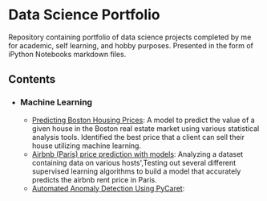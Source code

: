 # Data Science Portfolio
Repository containing portfolio of data science projects completed by me for academic, self learning, and hobby purposes. Presented in the form of iPython Notebooks markdown files.

## Contents

- ### Machine Learning

	- [Predicting Boston Housing Prices](https://github.com/kh-bilal/Data-Science-Portfolio/blob/master/boston_housing/boston_housing.ipynb): A model to predict the value of a given house in the Boston real estate market using various statistical analysis tools. Identified the best price that a client can sell their house utilizing machine learning.
  - [Airbnb (Paris) price prediction with models](https://github.com/kh-bilal/Data-Science-Portfolio/blob/master/Airbnb_price_prediction/Airbnb_Paris_price_prediction.ipynb): Analyzing a dataset containing data on various hosts',Testing out several different supervised learning algorithms to build a model that accurately predicts the  airbnb rent price in Paris.
  - [Automated Anomaly Detection Using PyCaret](https://github.com/sajal2692/Data-Science-Portfolio/blob/master/Anomaly_Detection/Automated_Anomaly_Detection.ipynb): 
  
  
